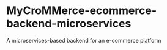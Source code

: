 # MyCroMMerce-ecommerce-backend-microservices
A microservices-based backend for an e-commerce platform
